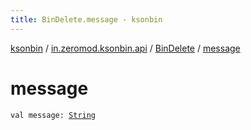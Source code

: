 ```yaml
---
title: BinDelete.message - ksonbin
---
```


[ksonbin](../../index.html) / [in.zeromod.ksonbin.api](../index.html) / [BinDelete](index.html) / [message](./message.html)

# message

`val message: `[`String`](https://kotlinlang.org/api/latest/jvm/stdlib/kotlin/-string/index.html)